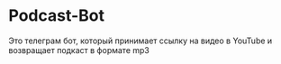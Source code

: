 # Podcast-Bot
Это телеграм бот, который принимает ссылку на видео в YouTube и возвращает подкаст в формате mp3
